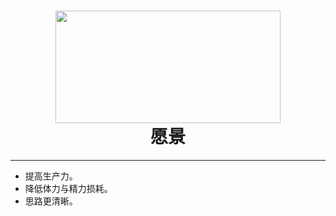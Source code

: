 <h1 align="center">
    <img src="https://codeberg.org/img/img-misc/raw/branch/main/roadmap-slice-3.svg" width="360" height="180" />
  <br />
    愿景
</h1>

------

* 提高生产力。
* 降低体力与精力损耗。
* 思路更清晰。



